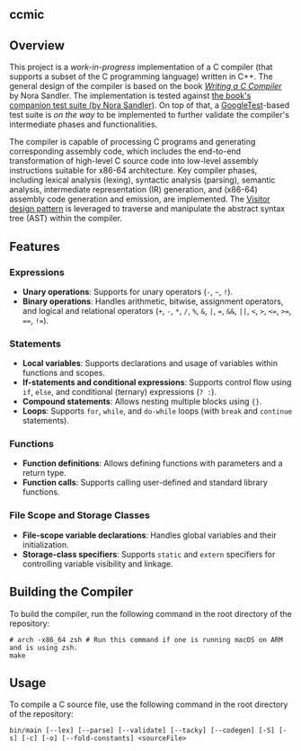 ## ccmic

## Overview
This project is a _work-in-progress_ implementation of a C compiler (that supports a subset of the C programming language) written in C++. The general design of the compiler is based on the book [_Writing a C Compiler_](https://nostarch.com/writing-c-compiler) by Nora Sandler. The implementation is tested against [the book's companion test suite (by Nora Sandler)](https://github.com/nlsandler/writing-a-c-compiler-tests.git). On top of that, a [GoogleTest](https://github.com/google/googletest.git)-based test suite is _on the way_ to be implemented to further validate the compiler's intermediate phases and functionalities.

The compiler is capable of processing C programs and generating corresponding assembly code, which includes the end-to-end transformation of high-level C source code into low-level assembly instructions suitable for x86-64 architecture. Key compiler phases, including lexical analysis (lexing), syntactic analysis (parsing), semantic analysis, intermediate representation (IR) generation, and (x86-64) assembly code generation and emission, are implemented. The [Visitor design pattern](https://en.wikipedia.org/wiki/Visitor_pattern) is leveraged to traverse and manipulate the abstract syntax tree (AST) within the compiler.

## Features
### Expressions
- **Unary operations**: Supports for unary operators (`-`, `~`, `!`).
- **Binary operations**: Handles arithmetic, bitwise, assignment operators, and logical and relational operators (`+`, `-`, `*`, `/`, `%`, `&`, `|`, `=`, `&&`, `||`, `<`, `>`, `<=`, `>=`, `==`, `!=`).

### Statements
- **Local variables**: Supports declarations and usage of variables within functions and scopes.
- **If-statements and conditional expressions**: Supports control flow using `if`, `else`, and conditional (ternary) expressions (`? :`).
- **Compound statements**: Allows nesting multiple blocks using `{}`.
- **Loops**: Supports `for`, `while`, and `do-while` loops (with `break` and `continue` statements).

### Functions
- **Function definitions**: Allows defining functions with parameters and a return type.
- **Function calls**: Supports calling user-defined and standard library functions.

### File Scope and Storage Classes
- **File-scope variable declarations**: Handles global variables and their initialization.
- **Storage-class specifiers**: Supports `static` and `extern` specifiers for controlling variable visibility and linkage.

## Building the Compiler
To build the compiler, run the following command in the root directory of the repository:

```
# arch -x86_64 zsh # Run this command if one is running macOS on ARM and is using zsh.
make
```

## Usage
To compile a C source file, use the following command in the root directory of the repository:
```
bin/main [--lex] [--parse] [--validate] [--tacky] [--codegen] [-S] [-s] [-c] [-o] [--fold-constants] <sourceFile>
```
